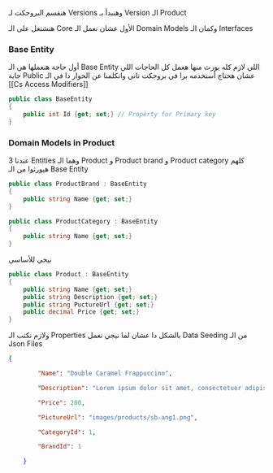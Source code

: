 هنقسم البروجكت لـ Versions وهنبدأ بـ Version الـ Product

هنشتغل على الـ Core الأول عشان نعمل الـ Domain Models وكمان الـ Interfaces
### Base Entity
أول حاجة هنعملها هي الـ Base Entity اللي لازم كله يورث منها 
هعمل كل الحاجات اللي جاية Public عشان هحتاج أستخدمه برا في بروجكت تاني
واتكلمنا عن الحوار دا في الـ [[Cs Access Modifiers]]

```cs
public class BaseEntity
{
	public int Id {get; set;} // Property for Primary key
}
```

### Domain Models in Product
عندنا 3 Entities وهما الـ Product و Product brand و Product category
كلهم هيورثوا من الـ Base Entity
 
```cs
public class ProductBrand : BaseEntity
{
	public string Name {get; set;}
}
```

```cs
public class ProductCategory : BaseEntity
{
	public string Name {get; set;}
}
```

نيجي للأساسي
```cs
public class Product : BaseEntity
{
	public string Name {get; set;}
	public string Description {get; set;}
	public string PuctureUrl {get; set;}
	public decimal Price {get; set;}
}
```
ولازم نكتب الـ Properties  بالشكل دا عشان لما نيجي نعمل Data Seeding من الـ Json Files
```json
{

        "Name": "Double Caramel Frappuccino",

        "Description": "Lorem ipsum dolor sit amet, consectetuer adipiscing elit. Maecenas porttitor congue massa. Fusce posuere, magna sed pulvinar ultricies, purus lectus malesuada libero, sit amet commodo magna eros quis urna.",

        "Price": 200,

        "PictureUrl": "images/products/sb-ang1.png",

        "CategoryId": 1,

        "BrandId": 1

    }
```